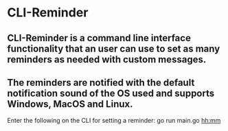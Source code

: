 # CLI-Reminder


## CLI-Reminder is a command line interface functionality that an user can use to set as many reminders as needed with custom messages.
## The reminders are notified with the default notification sound of the OS used and supports Windows, MacOS and Linux.

Enter the following on the CLI for setting a reminder:
 go run main.go <hh:mm> <custom remind message>
